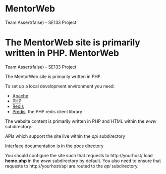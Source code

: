MentorWeb
=
Team Assert(false) - SE133 Project

The MentorWeb site is primarily written in PHP.
MentorWeb
=
Team Assert(false) - SE133 Project

The MentorWeb site is primarily written in PHP.

To set up a local development environment you need:

- <a href="http://httpd.apache.org/">Apache</a>
- <a href="http://php.net/">PHP</a>
- <a href="http://redis.io/">Redis</a>
- <a href="https://github.com/nrk/predishttps://github.com/nrk/predis">Predis</a>, the PHP redis client library

The website content is primarily written in PHP and HTML within the *www* subdirectory.

APIs which support the site live within the *api* subdirectory

Interface documentation is in the *docs* directory

You should configure the site such that requests to http://yourhost/ load **home.php** in the *www* subdirectory by default.
You also need to ensure that requests to http://yourhost/api are routed to the *api* subdirectory.
